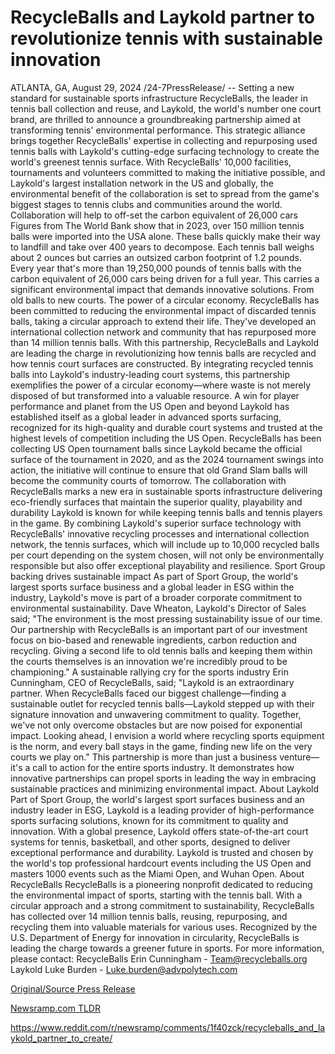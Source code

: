 # RecycleBalls and Laykold partner to revolutionize tennis with sustainable innovation

ATLANTA, GA, August 29, 2024 /24-7PressRelease/ -- Setting a new standard for sustainable sports infrastructure RecycleBalls, the leader in tennis ball collection and reuse, and Laykold, the world's number one court brand, are thrilled to announce a groundbreaking partnership aimed at transforming tennis' environmental performance. This strategic alliance brings together RecycleBalls' expertise in collecting and repurposing used tennis balls with Laykold's cutting-edge surfacing technology to create the world's greenest tennis surface. With RecycleBalls' 10,000 facilities, tournaments and volunteers committed to making the initiative possible, and Laykold's largest installation network in the US and globally, the environmental benefit of the collaboration is set to spread from the game's biggest stages to tennis clubs and communities around the world.  Collaboration will help to off-set the carbon equivalent of 26,000 cars Figures from The World Bank show that in 2023, over 150 million tennis balls were imported into the USA alone. These balls quickly make their way to landfill and take over 400 years to decompose. Each tennis ball weighs about 2 ounces but carries an outsized carbon footprint of 1.2 pounds. Every year that's more than 19,250,000 pounds of tennis balls with the carbon equivalent of 26,000 cars being driven for a full year. This carries a significant environmental impact that demands innovative solutions.  From old balls to new courts. The power of a circular economy. RecycleBalls has been committed to reducing the environmental impact of discarded tennis balls, taking a circular approach to extend their life. They've developed an international collection network and community that has repurposed more than 14 million tennis balls. With this partnership, RecycleBalls and Laykold are leading the charge in revolutionizing how tennis balls are recycled and how tennis court surfaces are constructed. By integrating recycled tennis balls into Laykold's industry-leading court systems, this partnership exemplifies the power of a circular economy—where waste is not merely disposed of but transformed into a valuable resource.  A win for player performance and planet from the US Open and beyond Laykold has established itself as a global leader in advanced sports surfacing, recognized for its high-quality and durable court systems and trusted at the highest levels of competition including the US Open. RecycleBalls has been collecting US Open tournament balls since Laykold became the official surface of the tournament in 2020, and as the 2024 tournament swings into action, the initiative will continue to ensure that old Grand Slam balls will become the community courts of tomorrow.  The collaboration with RecycleBalls marks a new era in sustainable sports infrastructure delivering eco-friendly surfaces that maintain the superior quality, playability and durability Laykold is known for while keeping tennis balls and tennis players in the game.  By combining Laykold's superior surface technology with RecycleBalls' innovative recycling processes and international collection network, the tennis surfaces, which will include up to 10,000 recycled balls per court depending on the system chosen, will not only be environmentally responsible but also offer exceptional playability and resilience.  Sport Group backing drives sustainable impact  As part of Sport Group, the world's largest sports surface business and a global leader in ESG within the industry, Laykold's move is part of a broader corporate commitment to environmental sustainability.  Dave Wheaton, Laykold's Director of Sales said; "The environment is the most pressing sustainability issue of our time. Our partnership with RecycleBalls is an important part of our investment focus on bio-based and renewable ingredients, carbon reduction and recycling. Giving a second life to old tennis balls and keeping them within the courts themselves is an innovation we're incredibly proud to be championing."  A sustainable rallying cry for the sports industry  Erin Cunningham, CEO of RecycleBalls, said; "Laykold is an extraordinary partner. When RecycleBalls faced our biggest challenge—finding a sustainable outlet for recycled tennis balls—Laykold stepped up with their signature innovation and unwavering commitment to quality. Together, we've not only overcome obstacles but are now poised for exponential impact. Looking ahead, I envision a world where recycling sports equipment is the norm, and every ball stays in the game, finding new life on the very courts we play on."  This partnership is more than just a business venture—it's a call to action for the entire sports industry. It demonstrates how innovative partnerships can propel sports in leading the way in embracing sustainable practices and minimizing environmental impact.  About Laykold Part of Sport Group, the world's largest sport surfaces business and an industry leader in ESG, Laykold is a leading provider of high-performance sports surfacing solutions, known for its commitment to quality and innovation. With a global presence, Laykold offers state-of-the-art court systems for tennis, basketball, and other sports, designed to deliver exceptional performance and durability. Laykold is trusted and chosen by the world's top professional hardcourt events including the US Open and masters 1000 events such as the Miami Open, and Wuhan Open.  About RecycleBalls RecycleBalls is a pioneering nonprofit dedicated to reducing the environmental impact of sports, starting with the tennis ball. With a circular approach and a strong commitment to sustainability, RecycleBalls has collected over 14 million tennis balls, reusing, repurposing, and recycling them into valuable materials for various uses. Recognized by the U.S. Department of Energy for innovation in circularity, RecycleBalls is leading the charge towards a greener future in sports.  For more information, please contact: RecycleBalls  Erin Cunningham - Team@recycleballs.org  Laykold Luke Burden - Luke.burden@advpolytech.com 

[Original/Source Press Release](https://www.24-7pressrelease.com/press-release/513868/recycleballs-and-laykold-partner-to-revolutionize-tennis-with-sustainable-innovation)
                    

[Newsramp.com TLDR](None) 

https://www.reddit.com/r/newsramp/comments/1f40zck/recycleballs_and_laykold_partner_to_create/